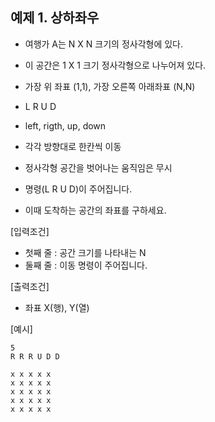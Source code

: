## 예제 1. 상하좌우
- 여행가 A는 N X N 크기의 정사각형에 있다.
- 이 공간은 1 X 1 크기 정사각형으로 나누어져 있다.
- 가장 위 좌표 (1,1), 가장 오른쪽 아래좌표 (N,N)

- L R U D
- left, rigth, up, down
- 각각 방향대로 한칸씩 이동
- 정사각형 공간을 벗어나는 움직임은 무시
- 명령(L R U D)이 주어집니다.
- 이때 도착하는 공간의 좌표를 구하세요.

[입력조건]
- 첫째 줄 : 공간 크기를 나타내는 N
- 둘째 줄 : 이동 명령이 주어집니다.

[출력조건]
- 좌표 X(행), Y(열)

[예시]
```
5
R R R U D D
```
```
x x x x x
x x x x x
x x x x x
x x x x x
x x x x x
```